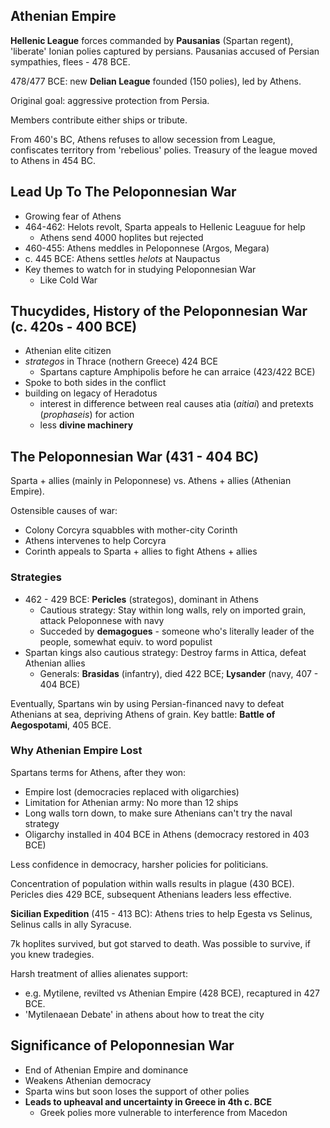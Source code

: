 ## Athenian Empire

**Hellenic League** forces commanded by **Pausanias** (Spartan regent), 'liberate' Ionian polies captured by persians. Pausanias accused of Persian sympathies, flees - 478 BCE.

478/477 BCE: new **Delian League** founded (150 polies), led by Athens.

Original goal: aggressive protection from Persia.

Members contribute either ships or tribute.

From 460's BC, Athens refuses to allow secession from League, confiscates territory from 'rebelious' polies. Treasury of the league moved to Athens in 454 BC.

## Lead Up To The Peloponnesian War

- Growing fear of Athens
- 464-462: Helots revolt, Sparta appeals to Hellenic Leaguue for help
  - Athens send 4000 hoplites but rejected
- 460-455: Athens meddles in Peloponnese (Argos, Megara)
- c. 445 BCE: Athens settles _helots_ at Naupactus
- Key themes to watch for in studying Peloponnesian War
  - Like Cold War

## Thucydides, History of the Peloponnesian War (c. 420s - 400 BCE)

- Athenian elite citizen
- _strategos_ in Thrace (nothern Greece) 424 BCE
  - Spartans capture Amphipolis before he can arraice (423/422 BCE)
- Spoke to both sides in the conflict
- building on legacy of Heradotus
  - interest in difference between real causes atia (_aitiai_) and pretexts (_prophaseis_) for action
  - less **divine machinery**

## The Peloponnesian War (431 - 404 BC)

Sparta + allies (mainly in Peloponnese) vs. Athens + allies (Athenian Empire).

Ostensible causes of war:

- Colony Corcyra squabbles with mother-city Corinth
- Athens intervenes to help Corcyra
- Corinth appeals to Sparta + allies to fight Athens + allies

### Strategies

- 462 - 429 BCE: **Pericles** (strategos), dominant in Athens
  - Cautious strategy: Stay within long walls, rely on imported grain, attack Peloponnese with navy
  - Succeded by **demagogues** - someone who's literally leader of the people, somewhat equiv. to word populist
- Spartan kings also cautious strategy: Destroy farms in Attica, defeat Athenian allies
  - Generals: **Brasidas** (infantry), died 422 BCE; **Lysander** (navy, 407 - 404 BCE)

Eventually, Spartans win by using Persian-financed navy to defeat Athenians at sea, depriving Athens of grain. Key battle: **Battle of Aegospotami**, 405 BCE.

### Why Athenian Empire Lost

Spartans terms for Athens, after they won:

- Empire lost (democracies replaced with oligarchies)
- Limitation for Athenian army: No more than 12 ships
- Long walls torn down, to make sure Athenians can't try the naval strategy
- Oligarchy installed in 404 BCE in Athens (democracy restored in 403 BCE)

Less confidence in democracy, harsher policies for politicians.

Concentration of population within walls results in plague (430 BCE). Pericles dies 429 BCE, subsequent Athenians leaders less effective.

**Sicilian Expedition** (415 - 413 BC): Athens tries to help Egesta vs Selinus, Selinus calls in ally Syracuse.

7k hoplites survived, but got starved to death. Was possible to survive, if you knew tradegies.

Harsh treatment of allies alienates support:

- e.g. Mytilene, revilted vs Athenian Empire (428 BCE), recaptured in 427 BCE.
- 'Mytilenaean Debate' in athens about how to treat the city

## Significance of Peloponnesian War

- End of Athenian Empire and dominance
- Weakens Athenian democracy
- Sparta wins but soon loses the support of other polies
- **Leads to upheaval and uncertainty in Greece in 4th c. BCE**
  - Greek polies more vulnerable to interference from Macedon
